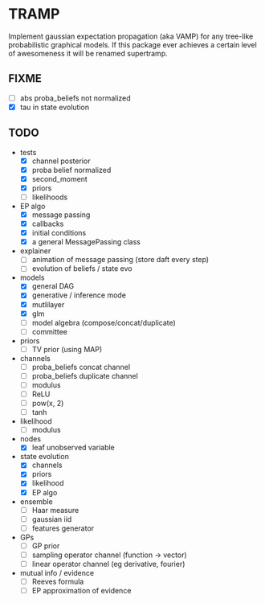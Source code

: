# TRAMP

Implement gaussian expectation propagation (aka VAMP)
for any tree-like probabilistic graphical models.
If this package ever achieves a certain level of awesomeness it
will be renamed supertramp.

## FIXME

- [ ] abs proba_beliefs not normalized
- [x] tau in state evolution

## TODO

- tests
  - [x] channel posterior
  - [x] proba belief normalized
  - [x] second_moment
  - [x] priors
  - [ ] likelihoods
- EP algo
  - [x] message passing
  - [x] callbacks
  - [x] initial conditions
  - [x] a general MessagePassing class
- explainer
  - [ ] animation of message passing (store daft every step)
  - [ ] evolution of beliefs / state evo
- models
  - [x] general DAG
  - [x] generative / inference mode
  - [x] mutlilayer
  - [x] glm
  - [ ] model algebra (compose/concat/duplicate)
  - [ ] committee
- priors
  - [ ] TV prior (using MAP)
- channels
  - [ ] proba_beliefs concat channel
  - [ ] proba_beliefs duplicate channel
  - [ ] modulus
  - [ ] ReLU
  - [ ] pow(x, 2)
  - [ ] tanh
- likelihood
  - [ ] modulus
- nodes
  - [x] leaf unobserved variable
- state evolution
  - [x] channels
  - [x] priors
  - [x] likelihood
  - [x] EP algo
- ensemble
  - [ ] Haar measure
  - [ ] gaussian iid
  - [ ] features generator
- GPs
  - [ ] GP prior
  - [ ] sampling operator channel (function -> vector)
  - [ ] linear operator channel (eg derivative, fourier)
- mutual info / evidence
  - [ ] Reeves formula
  - [ ] EP approximation of evidence
